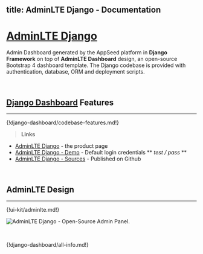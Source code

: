 title: AdminLTE Django - Documentation
---

# [AdminLTE Django](https://appseed.us/admin-dashboards/flask-dashboard-adminlte) 

Admin Dashboard generated by the AppSeed platform in **Django Framework** on top of **AdminLTE Dashboard** design, an open-source Bootstrap 4 dashboard template. The Django codebase is provided with authentication, database, ORM and deployment scripts. 

<br />

## [Django Dashboard](http://appseed.us/admin-dashboards/django) Features
---

{!django-dashboard/codebase-features.md!}

> **Links**

- [AdminLTE Django](https://appseed.us/admin-dashboards/django-dashboard-adminlte) - the product page
- [AdminLTE Django - Demo](https://django-dashboard-adminlte.appseed.us/) - Default login credentials ** *test / pass* **
- [AdminLTE Django - Sources](https://github.com/app-generator/django-dashboard-adminlte) - Published on Github 

<br />

## AdminLTE Design
---

{!ui-kit/adminlte.md!}

![AdminLTE Django - Open-Source Admin Panel.](https://raw.githubusercontent.com/app-generator/django-dashboard-adminlte/master/media/django-dashboard-adminlte-screen.png)

<br />

{!django-dashboard/all-info.md!}
